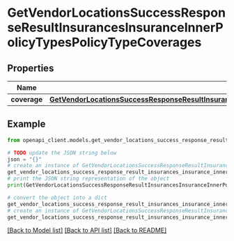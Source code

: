 # GetVendorLocationsSuccessResponseResultInsurancesInsuranceInnerPolicyTypesPolicyTypeCoverages


## Properties

Name | Type | Description | Notes
------------ | ------------- | ------------- | -------------
**coverage** | [**GetVendorLocationsSuccessResponseResultInsurancesInsuranceInnerPolicyTypesPolicyTypeCoveragesCoverage**](GetVendorLocationsSuccessResponseResultInsurancesInsuranceInnerPolicyTypesPolicyTypeCoveragesCoverage.md) |  | 

## Example

```python
from openapi_client.models.get_vendor_locations_success_response_result_insurances_insurance_inner_policy_types_policy_type_coverages import GetVendorLocationsSuccessResponseResultInsurancesInsuranceInnerPolicyTypesPolicyTypeCoverages

# TODO update the JSON string below
json = "{}"
# create an instance of GetVendorLocationsSuccessResponseResultInsurancesInsuranceInnerPolicyTypesPolicyTypeCoverages from a JSON string
get_vendor_locations_success_response_result_insurances_insurance_inner_policy_types_policy_type_coverages_instance = GetVendorLocationsSuccessResponseResultInsurancesInsuranceInnerPolicyTypesPolicyTypeCoverages.from_json(json)
# print the JSON string representation of the object
print(GetVendorLocationsSuccessResponseResultInsurancesInsuranceInnerPolicyTypesPolicyTypeCoverages.to_json())

# convert the object into a dict
get_vendor_locations_success_response_result_insurances_insurance_inner_policy_types_policy_type_coverages_dict = get_vendor_locations_success_response_result_insurances_insurance_inner_policy_types_policy_type_coverages_instance.to_dict()
# create an instance of GetVendorLocationsSuccessResponseResultInsurancesInsuranceInnerPolicyTypesPolicyTypeCoverages from a dict
get_vendor_locations_success_response_result_insurances_insurance_inner_policy_types_policy_type_coverages_from_dict = GetVendorLocationsSuccessResponseResultInsurancesInsuranceInnerPolicyTypesPolicyTypeCoverages.from_dict(get_vendor_locations_success_response_result_insurances_insurance_inner_policy_types_policy_type_coverages_dict)
```
[[Back to Model list]](../README.md#documentation-for-models) [[Back to API list]](../README.md#documentation-for-api-endpoints) [[Back to README]](../README.md)


